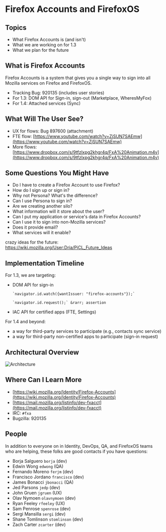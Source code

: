 # Firefox Accounts and FirefoxOS

## Topics

- What Firefox Accounts is (and isn't)
- What we are working on for 1.3
- What we plan for the future

## What is Firefox Accounts

Firefox Accounts is a system that gives you a single way to sign into all
Mozilla services on Firefox and FirefoxOS.

- Tracking Bug: 920135 (includes user stories)
- For 1.3: DOM API for Sign-in, sign-out (Marketplace, WheresMyFox)
- For 1.4: Attached services (Sync)

## What Will The User See?

- UX for flows: Bug 897600 (attachment)
- FTE flow: [https://www.youtube.com/watch?v=ZjSUN7SAEmw](https://www.youtube.com/watch?v=ZjSUN7SAEmw)
- More flows: [https://www.dropbox.com/s/9tfzlxpg2khgr4q/FxA%20Animation.m4v](https://www.dropbox.com/s/9tfzlxpg2khgr4q/FxA%20Animation.m4v)

## Some Questions You Might Have

- Do I have to create a Firefox Account to use Firefox?
- How do I sign up or sign in?
- Why not Persona? What's the difference?
- Can I use Persona to sign in?
- Are we creating another silo?
- What information will it store about the user?
- Can I put my application or service's data in Firefox Accounts?
- Can I use it to sign into non-Mozilla services?
- Does it provide email?
- What services will it enable?

crazy ideas for the future: https://wiki.mozilla.org/User:Dria/PiCL_Future_Ideas

## Implementation Timeline

For 1.3, we are targeting:

- DOM API for sign-in

      `navigator.id.watch({wantIssuer: "firefox-accounts"});`

      `navigator.id.request();` &rarr; assertion

- IAC API for certified apps (FTE, Settings)

For 1.4 and beyond:

- a way for third-party services to participate (e.g., contacts sync service)
- a way for third-party non-certified apps to participate (sign-in request)

## Architectural Overview

![Architecture](/Users/zeus/code/fxa-fxos/img/architecture.png "FirefoxOS Architecture")

## Where Can I Learn More

- [https://wiki.mozilla.org/Identity/Firefox-Accounts](https://wiki.mozilla.org/Identity/Firefox-Accounts)
- [https://mail.mozilla.org/listinfo/dev-fxacct](https://mail.mozilla.org/listinfo/dev-fxacct)
- IRC: `#fxa`
- Bugzilla: 920135

## People

In addition to everyone on in Identity, DevOps, QA, and FirefoxOS teams who are helping,
these folks are good contacts if you have questions:

- Borja Salguero `borja` (dev)
- Edwin Wong `edwong` (QA)
- Fernando Moreno `ferjm` (dev)
- Francisco Jordano `francisco` (dev)
- James Bonacci `jbonacci` (QA)
- Jed Parsons `jedp` (dev)
- John Gruen `jgruen` (UX)
- Olav Nymoen `olavnymoen` (dev)
- Ryan Feeley `rfeeley` (UX)
- Sam Penrose `spenrose` (dev)
- Sergi Mansilla `sergi` (dev)
- Shane Tomlinson `stomlinson` (dev)
- Zach Carter `zcarter` (dev)


